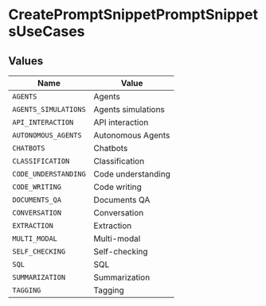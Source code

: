 # CreatePromptSnippetPromptSnippetsUseCases


## Values

| Name                 | Value                |
| -------------------- | -------------------- |
| `AGENTS`             | Agents               |
| `AGENTS_SIMULATIONS` | Agents simulations   |
| `API_INTERACTION`    | API interaction      |
| `AUTONOMOUS_AGENTS`  | Autonomous Agents    |
| `CHATBOTS`           | Chatbots             |
| `CLASSIFICATION`     | Classification       |
| `CODE_UNDERSTANDING` | Code understanding   |
| `CODE_WRITING`       | Code writing         |
| `DOCUMENTS_QA`       | Documents QA         |
| `CONVERSATION`       | Conversation         |
| `EXTRACTION`         | Extraction           |
| `MULTI_MODAL`        | Multi-modal          |
| `SELF_CHECKING`      | Self-checking        |
| `SQL`                | SQL                  |
| `SUMMARIZATION`      | Summarization        |
| `TAGGING`            | Tagging              |